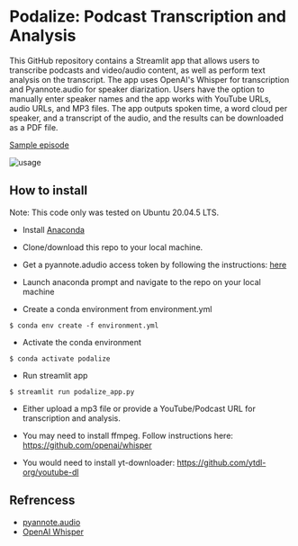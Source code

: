 # Podalize: Podcast Transcription and Analysis

This GitHub repository contains a Streamlit app that allows users to transcribe podcasts and video/audio content, as well as perform text analysis on the transcript. The app uses OpenAI's Whisper for transcription and Pyannote.audio for speaker diarization. Users have the option to manually enter speaker names and the app works with YouTube URLs, audio URLs, and MP3 files. The app outputs spoken time, a word cloud per speaker, and a transcript of the audio, and the results can be downloaded as a PDF file.


[Sample episode](https://github.com/mave5/podalize/blob/main/data/podalize_Season%202%20Ep%2022%20Geoff%20Hinton%20on%20revolutionizing%20artificial%20intelligence%20again.pdf)

![usage](https://github.com/mave5/podalize/blob/main/data/usage.png)

## How to install

Note: This code only was tested on Ubuntu 20.04.5 LTS.

- Install [Anaconda](https://www.anaconda.com/)

- Clone/download this repo to your local machine. 

- Get a pyannote.adudio access token by following the instructions: 
[here](https://github.com/mave5/podalize/blob/main/configs.py)


- Launch anaconda prompt and navigate to the repo on your local machine

- Create a conda environment from environment.yml

```
$ conda env create -f environment.yml
```

- Activate the conda environment

```
$ conda activate podalize
```

- Run streamlit app

```
$ streamlit run podalize_app.py
```

- Either upload a mp3 file or provide a YouTube/Podcast URL for transcription and analysis.

- You may need to install ffmpeg. Follow instructions here: https://github.com/openai/whisper
- You would need to install yt-downloader: https://github.com/ytdl-org/youtube-dl

## Refrencess
- [pyannote.audio](https://github.com/pyannote/pyannote-audio)
- [OpenAI Whisper](https://github.com/openai/whisper)


